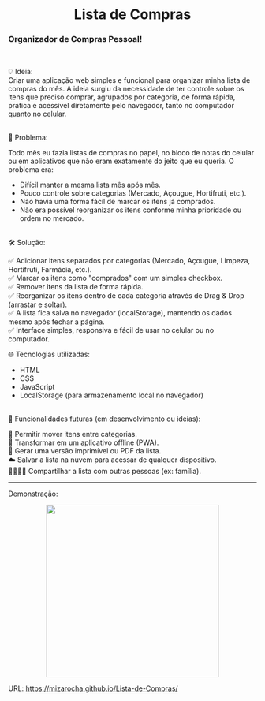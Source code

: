 <h1 align="center">Lista de Compras</h1> 

### Organizador de Compras Pessoal!
<br>

💡 Ideia:                                          
Criar uma aplicação web simples e funcional para organizar minha lista de compras do mês. A ideia surgiu da necessidade de ter controle sobre os itens que preciso comprar,
agrupados por categoria, de forma rápida, prática e acessível diretamente pelo navegador, tanto no computador quanto no celular.

<br>
🚩 Problema:              

 Todo mês eu fazia listas de compras no papel, no bloco de notas do celular ou em aplicativos que não eram exatamente do jeito que eu queria. O problema era:  

- Difícil manter a mesma lista mês após mês.         
- Pouco controle sobre categorias (Mercado, Açougue, Hortifruti, etc.).      
- Não havia uma forma fácil de marcar os itens já comprados.     
- Não era possível reorganizar os itens conforme minha prioridade ou ordem no mercado.

<br>
  🛠️ Solução:                                                                                                                  
     
✅ Adicionar itens separados por categorias (Mercado, Açougue, Limpeza, Hortifruti, Farmácia, etc.).                                   
✅ Marcar os itens como "comprados" com um simples checkbox.                             
✅ Remover itens da lista de forma rápida.                                          
✅ Reorganizar os itens dentro de cada categoria através de Drag & Drop (arrastar e soltar).                         
✅ A lista fica salva no navegador (localStorage), mantendo os dados mesmo após fechar a página.                      
✅ Interface simples, responsiva e fácil de usar no celular ou no computador.                                         

🌐 Tecnologias utilizadas:                                             
- HTML                                         
- CSS                                             
- JavaScript                                                
- LocalStorage (para armazenamento local no navegador)                                    
<br>                            
🚀 Funcionalidades futuras (em desenvolvimento ou ideias): 

🔄 Permitir mover itens entre categorias.                  
📲 Transformar em um aplicativo offline (PWA).           
🧾 Gerar uma versão imprimível ou PDF da lista.             
☁️ Salvar a lista na nuvem para acessar de qualquer dispositivo.         
👨‍👩‍👧‍👦 Compartilhar a lista com outras pessoas (ex: família).      

______________________________________________________________________________________________________________________________________________________________________________________
Demonstração: 
<div  align="center">
<img  width="350" height="350" src="https://github.com/user-attachments/assets/a7d169ee-d015-4120-aa82-bd50450628e1">
</div>

URL: https://mizarocha.github.io/Lista-de-Compras/
